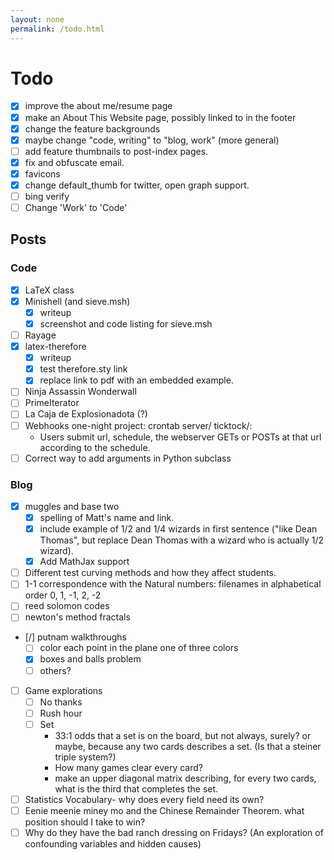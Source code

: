 ```yaml
---
layout: none
permalink: /todo.html
---
```


# Todo #

- [x] improve the about me/resume page
- [x] make an About This Website page, possibly linked to in the footer
- [x] change the feature backgrounds
- [x] maybe change "code, writing" to "blog, work" (more general)
- [ ] add feature thumbnails to post-index pages.
- [x] fix and obfuscate email.
- [x] favicons
- [x] change default_thumb for twitter, open graph support. 
- [ ] bing verify
- [ ] Change 'Work' to 'Code'

## Posts ##

### Code ###

- [x] LaTeX class
- [x] Minishell (and sieve.msh)
  - [x] writeup
  - [x] screenshot and code listing for sieve.msh
- [ ] Rayage
- [x] latex-therefore
  - [x] writeup
  - [x] test therefore.sty link
  - [x] replace link to pdf with an embedded example.
- [ ] Ninja Assassin Wonderwall
- [ ] PrimeIterator
- [ ] La Caja de Explosionadota (?)
- [ ] Webhooks one-night project: crontab server/ ticktock/:
  - Users submit url, schedule, the webserver GETs or POSTs at that url according to the schedule.
- [ ] Correct way to add arguments in Python subclass

### Blog ###

- [x] muggles and base two
  - [x] spelling of Matt's name and link.
  - [x] include example of 1/2 and 1/4 wizards in first sentence ("like Dean Thomas", but replace Dean Thomas with a wizard who is actually 1/2 wizard).
  - [x] Add MathJax support 
- [ ] Different test curving methods and how they affect students.
- [ ] 1-1 correspondence with the Natural numbers: filenames in alphabetical order 0, 1, -1, 2, -2
- [ ] reed solomon codes
- [ ] newton's method fractals
- [/] putnam walkthroughs 
  - [ ] color each point in the plane one of three colors
  - [x] boxes and balls problem
  - [ ] others?
- [ ] Game explorations
  - [ ] No thanks
  - [ ] Rush hour
  - [ ] Set
    - 33:1 odds that a set is on the board, but not always, surely? or maybe, because any two cards describes a set. (Is that a steiner triple system?)
    - How many games clear every card?
    - make an upper diagonal matrix describing, for every two cards, what is the third that completes the set.
- [ ] Statistics Vocabulary- why does every field need its own?
- [ ] Eenie meenie miney mo and the Chinese Remainder Theorem. what position should I take to win?
- [ ] Why do they have the bad ranch dressing on Fridays? (An exploration of confounding variables and hidden causes)
